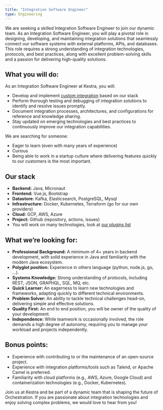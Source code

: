 ```yaml
---
title: "Integration Software Engineer"
type: Engineering
---
```


We are seeking a skilled Integration Software Engineer to join our dynamic team. As an Integration Software Engineer, you will play a pivotal role in designing, developing, and maintaining integration solutions that seamlessly connect our software systems with external platforms, APIs, and databases. This role requires a strong understanding of integration technologies, protocols, and best practices, along with excellent problem-solving skills and a passion for delivering high-quality solutions.

## What you will do:

As an Integration Software Engineer at Kestra, you will:
- Develop and implement [custom integration](/docs/developer-guide/plugins) based on our stack
- Perform thorough testing and debugging of integration solutions to identify and resolve issues promptly.
- Document integration processes, architectures, and configurations for reference and knowledge sharing.
- Stay updated on emerging technologies and best practices to continuously improve our integration capabilities.

We are searching for someone:
- Eager to learn (even with many years of experience)
- Curious
- Being able to work in a startup culture where delivering features quickly to our customers is the most important.

## Our stack

- **Backend:** Java, Micronaut
- **Frontend:** Vue.js, Bootstrap
- **Datastore:** Kafka, Elasticsearch, PostgreSQL, Mysql
- **Infrastructure:** Docker, Kubernetes, Terraform (go for our own providers)
- **Cloud:** GCP, AWS, Azure
- **Project:** Github (repository, actions, issues)
- You will work on many technologies, look at [our plugins list](/plugins/)

## What we’re looking for:

- **Professional Background:** A minimum of 4+ years in backend development, with solid experience in Java and familiarity with the modern Java ecosystem.
- **Polyglot position:** Experience in others language (python, node.js, go, ...).
- **Systems Knowledge:** Strong understanding of protocols, including REST, JSON, GRAPHQL, SQL, MQ, etc.
- **Quick Learner:** An eagerness to learn new technologies and frameworks, adapting quickly to different technical environments.
- **Problem Solver:** An ability to tackle technical challenges head-on, delivering simple and effective solutions.
- **Quality First:** An end to end position, you will be owner of the quality of your development.
- **Independence:** While teamwork is occasionally involved, the role demands a high degree of autonomy, requiring you to manage your workload and projects independently.

## Bonus points:

- Experience with contributing to or the maintenance of an open-source project.
- Experience with integration platforms/tools such as Talend, or Apache Camel is preferred.
- Familiarity with cloud platforms (e.g., AWS, Azure, Google Cloud) and containerization technologies (e.g., Docker, Kubernetes).


Join us at Kestra and be part of a dynamic team that is shaping the future of Orchestration. If you are passionate about integration technologies and enjoy solving complex problems, we would love to hear from you!